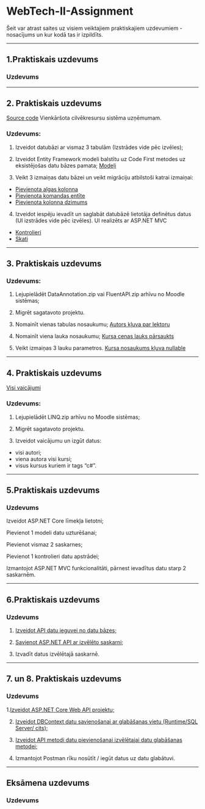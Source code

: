# WebTech-II-Assignment
Šeit var atrast saites uz visiem veiktajiem praktiskajiem uzdevumiem - nosacījums un kur kodā tas ir izpildīts.

---

## 1.Praktiskais uzdevums

### Uzdevums

---

## 2. Praktiskais uzdevums
[Source code](https://github.com/RS22060/HumanResourceSystem)
Vienkāršota cilvēkresursu sistēma uzņēmumam.

### Uzdevums:
1. Izveidot datubāzi ar vismaz 3 tabulām (Izstrādes vide pēc izvēles);

2. Izveidot Entity Framework modeli balstītu uz Code First metodes uz eksistējošas datu bāzes pamata;
[Modeļi](https://github.com/RS22060/HumanResourceSystem/tree/main/HumanResourceSystem/Models)

3. Veikt 3 izmaiņas datu bāzei un veikt migrāciju atbilstoši katrai izmaiņai:
- [Pievienota algas kolonna](https://github.com/RS22060/HumanResourceSystem/blob/main/HumanResourceSystem/Migrations/202309191734269_AddedSalaryColumn.cs)
- [Pievienota komandas entīte](https://github.com/RS22060/HumanResourceSystem/blob/main/HumanResourceSystem/Migrations/202309191736168_AddedTeamEntity.cs)
- [Pievienota kolonna dzimums](https://github.com/RS22060/HumanResourceSystem/blob/main/HumanResourceSystem/Migrations/202309191739277_AddedTeamsRelationshipToDepartment.cs)

4. Izveidot iespēju ievadīt un saglabāt datubāzē lietotāja definētus datus (UI izstrādes vide pēc izvēles). UI realizēts ar ASP.NET MVC
- [Kontrolieri](https://github.com/RS22060/HumanResourceSystem/tree/main/HumanResourceSystem/Controllers)
- [Skati](https://github.com/RS22060/HumanResourceSystem/tree/main/HumanResourceSystem/Views)

---

## 3. Praktiskais uzdevums

### Uzdevums:
1. Lejupielādēt DataAnnotation.zip vai FluentAPI.zip arhīvu no Moodle sistēmas;

2. Migrēt sagatavoto projektu.

3. Nomainīt vienas tabulas nosaukumu;
[Autors kļuva par lektoru](https://github.com/RS22060/FluentAPITask/blob/main/FluentAPI/Migrations/202312021712177_AuthorBecameLecturer.cs)

4. Nomainīt viena lauka nosaukumu;
[Kursa cenas lauks pārsaukts](https://github.com/RS22060/FluentAPITask/blob/main/FluentAPI/Migrations/202312021714257_CoursePriceFieldRenamed.cs)

5. Veikt izmaiņas 3 lauku parametros.
[Kursa nosaukums kļuva nullable](https://github.com/RS22060/FluentAPITask/blob/main/FluentAPI/Migrations/202312021719038_FieldParamsAdded.cs)

---

## 4. Praktiskais uzdevums 
[Visi vaicājumi](https://github.com/RS22060/Queries/blob/main/Queries/Program.cs)

### Uzdevums:
1. Lejupielādēt LINQ.zip arhīvu no Moodle sistēmas;

2. Migrēt sagatavoto projektu.

3. Izveidot vaicājumu un izgūt datus: 
 - visi autori;
 - viena autora visi kursi;
 - visus kursus kuriem ir tags “c#”.

---

## 5.Praktiskais uzdevums

### Uzdevums
Izveidot ASP.NET Core līmekļa lietotni;

Pievienot 1 modeli datu uzturēšanai;

Pievienot vismaz 2 saskarnes;

Pievienot 1 kontrolieri datu apstrādei;

Izmantojot ASP.NET MVC funkcionalitāti, pārnest ievadītus datu starp 2 saskarnēm.


---

## 6.Praktiskais uzdevums

### Uzdevums
1. [Izveidot API datu ieguvei no datu bāzes;](https://github.com/RS22060/NewsletterAPI/tree/main/NewsletterAPI)

2. [Savienot ASP.NET API ar izvēlēto saskarni;](https://github.com/RenarsS/newsletter/blob/main/src/App.js)

3. Izvadīt datus izvēlētajā saskarnē.

---

## 7. un 8. Praktiskais uzdevums

### Uzdevums

1.[Izveidot ASP.NET Core Web API projektu;](https://github.com/RS22060/ToDoListAPI/tree/main/ToDoListAPI)

2. [Izveidot DBContext datu savienošanai ar glabāšanas vietu (Runtime/SQL Server/ cits);](https://github.com/RS22060/ToDoListAPI/blob/main/ToDoListAPI/ToDoContext.cs)

3. [Izveidot API metodi datu pievienošanai izvēlētajai datu glabāšanas metodei;](https://github.com/RS22060/ToDoListAPI/blob/main/ToDoListAPI/Controllers/NotesController.cs)

4. Izmantojot Postman rīku nosūtīt / iegūt datus uz datu glabātuvi.

---

## Eksāmena uzdevums

### Uzdevums
